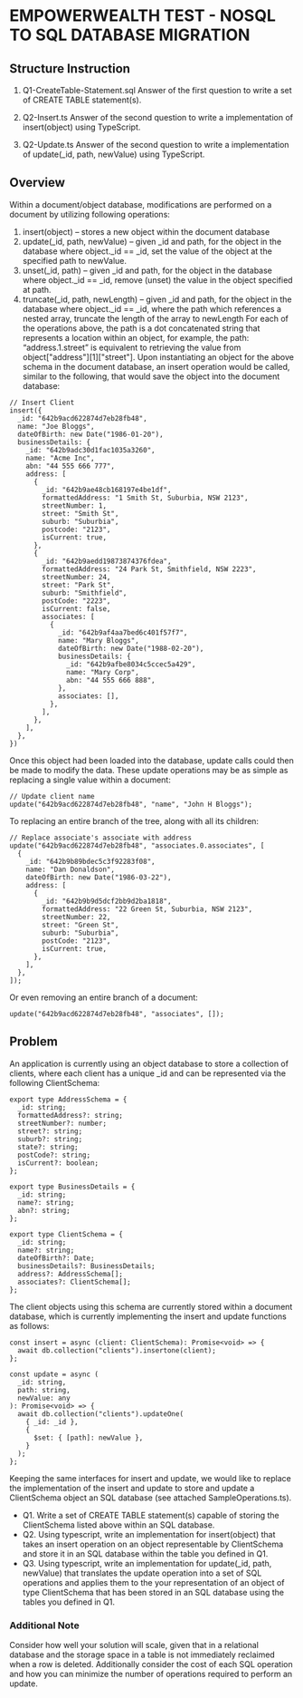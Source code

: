 # EMPOWERWEALTH TEST - NOSQL TO SQL DATABASE MIGRATION

## Structure Instruction

1. Q1-CreateTable-Statement.sql
   Answer of the first question to write a set of CREATE TABLE statement(s).

2. Q2-Insert.ts
   Answer of the second question to write a implementation of insert(object) using TypeScript.

3. Q2-Update.ts
   Answer of the second question to write a implementation of update(\_id, path, newValue) using TypeScript.

## Overview

Within a document/object database, modifications are performed on a document by utilizing following operations:

1. insert(object) – stores a new object within the document database
2. update(\_id, path, newValue) – given \_id and path, for the object in the database where object.\_id == \_id, set the value of the object at the specified path to newValue.
3. unset(\_id, path) – given \_id and path, for the object in the database where object.\_id == \_id, remove (unset) the value in the object specified at path.
4. truncate(\_id, path, newLength) – given \_id and path, for the object in the database where object.\_id == \_id, where the path which references a nested array, truncate the length of the array to newLength For each of the operations above, the path is a dot concatenated string that represents a location within an object, for example, the path: “address.1.street” is equivalent to retrieving the value from object["address"][1]["street"].
   Upon instantiating an object for the above schema in the document database, an insert operation would be called, similar to the following, that would save the object into the document database:

```
// Insert Client
insert({
  _id: "642b9acd622874d7eb28fb48",
  name: "Joe Bloggs",
  dateOfBirth: new Date("1986-01-20"),
  businessDetails: {
    _id: "642b9adc30d1fac1035a3260",
    name: "Acme Inc",
    abn: "44 555 666 777",
    address: [
      {
        _id: "642b9ae48cb168197e4be1df",
        formattedAddress: "1 Smith St, Suburbia, NSW 2123",
        streetNumber: 1,
        street: "Smith St",
        suburb: "Suburbia",
        postcode: "2123",
        isCurrent: true,
      },
      {
        _id: "642b9aedd19873874376fdea",
        formattedAddress: "24 Park St, Smithfield, NSW 2223",
        streetNumber: 24,
        street: "Park St",
        suburb: "Smithfield",
        postCode: "2223",
        isCurrent: false,
        associates: [
          {
            _id: "642b9af4aa7bed6c401f57f7",
            name: "Mary Bloggs",
            dateOfBirth: new Date("1988-02-20"),
            businessDetails: {
              _id: "642b9afbe8034c5ccec5a429",
              name: "Mary Corp",
              abn: "44 555 666 888",
            },
            associates: [],
          },
        ],
      },
    ],
  },
})
```

Once this object had been loaded into the database, update calls could then be made to modify the data.
These update operations may be as simple as replacing a single value within a document:

```
// Update client name
update("642b9acd622874d7eb28fb48", "name", "John H Bloggs");
```

To replacing an entire branch of the tree, along with all its children:

```
// Replace associate's associate with address
update("642b9acd622874d7eb28fb48", "associates.0.associates", [
  {
    _id: "642b9b89bdec5c3f92283f08",
    name: "Dan Donaldson",
    dateOfBirth: new Date("1986-03-22"),
    address: [
      {
        _id: "642b9b9d5dcf2bb9d2ba1818",
        formattedAddress: "22 Green St, Suburbia, NSW 2123",
        streetNumber: 22,
        street: "Green St",
        suburb: "Suburbia",
        postCode: "2123",
        isCurrent: true,
      },
    ],
  },
]);
```

Or even removing an entire branch of a document:

```
update("642b9acd622874d7eb28fb48", "associates", []);
```

## Problem

An application is currently using an object database to store a collection of clients, where each client has a
unique \_id and can be represented via the following ClientSchema:

```
export type AddressSchema = {
  _id: string;
  formattedAddress?: string;
  streetNumber?: number;
  street?: string;
  suburb?: string;
  state?: string;
  postCode?: string;
  isCurrent?: boolean;
};

export type BusinessDetails = {
  _id: string;
  name?: string;
  abn?: string;
};

export type ClientSchema = {
  _id: string;
  name?: string;
  dateOfBirth?: Date;
  businessDetails?: BusinessDetails;
  address?: AddressSchema[];
  associates?: ClientSchema[];
};
```

The client objects using this schema are currently stored within a document database, which is currently implementing the insert and update functions as follows:

```
const insert = async (client: ClientSchema): Promise<void> => {
  await db.collection("clients").insertone(client);
};

const update = async (
  _id: string,
  path: string,
  newValue: any
): Promise<void> => {
  await db.collection("clients").updateOne(
    { _id: _id },
    {
      $set: { [path]: newValue },
    }
  );
};
```

Keeping the same interfaces for insert and update, we would like to replace the implementation of the insert and update to store and update a ClientSchema object an SQL database (see attached SampleOperations.ts).

- Q1. Write a set of CREATE TABLE statement(s) capable of storing the ClientSchema listed above within an SQL database.
- Q2. Using typescript, write an implementation for insert(object) that takes an insert operation on an object representable by ClientSchema and store it in an SQL database within the table you defined in Q1.
- Q3. Using typescript, write an implementation for update(\_id, path, newValue) that translates the update operation into a set of SQL operations and applies them to the your representation of an object of type ClientSchema that has been stored in an SQL database using the tables you defined in Q1.

### Additional Note

Consider how well your solution will scale, given that in a relational database and the storage
space in a table is not immediately reclaimed when a row is deleted. Additionally consider the cost of each SQL
operation and how you can minimize the number of operations required to perform an update.
